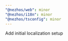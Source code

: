 ```yaml
---
"@nezhos/web": minor
"@nezhos/i18n": minor
"@nezhos/tsconfig": minor
---
```


Add initial localization setup
